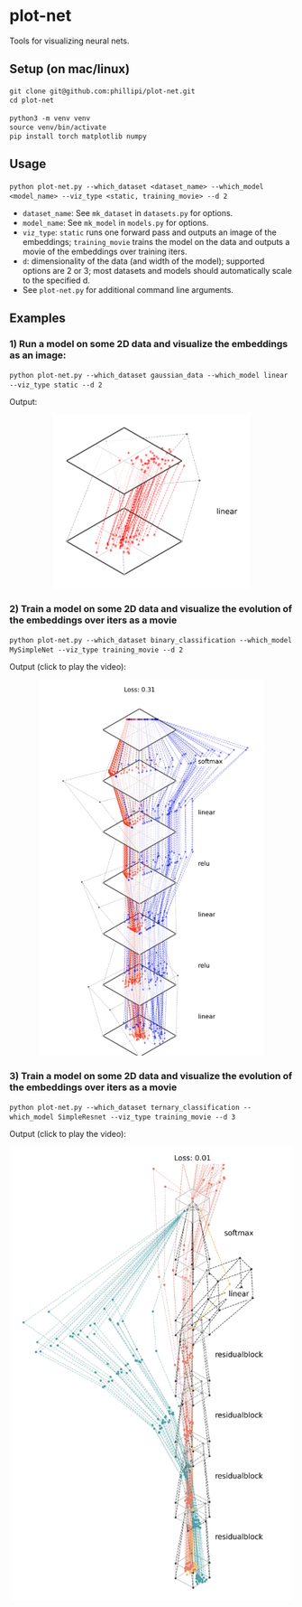 # plot-net
Tools for visualizing neural nets.

## Setup (on mac/linux)
```
git clone git@github.com:phillipi/plot-net.git
cd plot-net

python3 -m venv venv
source venv/bin/activate
pip install torch matplotlib numpy
```

## Usage
`python plot-net.py --which_dataset <dataset_name> --which_model <model_name> --viz_type <static, training_movie> --d 2`

* `dataset_name`: See `mk_dataset` in `datasets.py` for options.
* `model_name`: See `mk_model` in `models.py` for options.
* `viz_type`: `static` runs one forward pass and outputs an image of the embeddings; `training_movie` trains the model on the data and outputs a movie of the embeddings over training iters.
* `d`: dimensionality of the data (and width of the model); supported options are 2 or 3; most datasets and models should automatically scale to the specified d.
* See `plot-net.py` for additional command line arguments.

## Examples

### 1) Run a model on some 2D data and visualize the embeddings as an image:

`python plot-net.py --which_dataset gaussian_data --which_model linear --viz_type static --d 2`

Output:

<div align="center">
  <img src="img/LinearLayer.png" alt="Image of a linear layer should appear here" width="350"/>
</div>

### 2) Train a model on some 2D data and visualize the evolution of the embeddings over iters as a movie

`python plot-net.py --which_dataset binary_classification --which_model MySimpleNet --viz_type training_movie --d 2`

Output (click to play the video):

<div align="center">
  <a href="https://web.mit.edu/phillipi/www/plot-net/MySimpleNet.mp4"><img src="img/MySimpleNet.png" alt="Link to video should appear here" width="400"/></a>
</div>

### 3) Train a model on some 2D data and visualize the evolution of the embeddings over iters as a movie

`python plot-net.py --which_dataset ternary_classification --which_model SimpleResnet --viz_type training_movie --d 3`

Output (click to play the video):

<div align="center">
  <a href="https://web.mit.edu/phillipi/www/plot-net/SimpleResnet_1.mp4"><img src="img/SimpleResnet_1.png" alt="Link to video should appear here" width="500"/></a>
</div>


